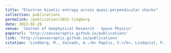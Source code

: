 ```yaml
---
title: "Electron kinetic entropy across quasi-perpendicular shocks"
collection: publications
permalink: /publication/2022-lingberg
date: 2022-02-28
venue: 'Journal of Geophysical Research - Space Physics'
paperurl: 'http://savvasraptis.github.io/publications'
link: 'http://savvasraptis.github.io/publications'
citation: 'Lindberg, M., Vaivads, A.,<b> Raptis, S.</b>, Lindqvist, P.-A., Giles, B. L., & Gershman, D. J. (2021). Electron kinetic entropy across quasi-perpendicular shocks. Journal of Geophysical Research: Space Physics (<b> under review </b>)'
---
```

